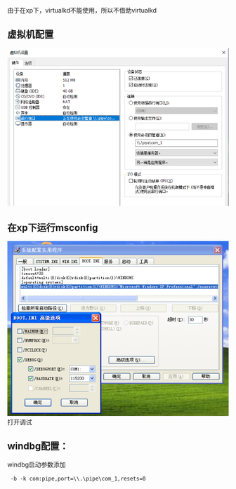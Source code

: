 由于在xp下，virtualkd不能使用，所以不借助virtualkd

## 虚拟机配置

![vm](https://raw.githubusercontent.com/supermanc88/ImageSources/master/1559628616(1).jpg)


## 在xp下运行msconfig

![xp](https://raw.githubusercontent.com/supermanc88/ImageSources/master/1559628917(1).jpg)
打开调试

## windbg配置：

windbg启动参数添加
```
 -b -k com:pipe,port=\\.\pipe\com_1,resets=0
```